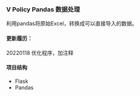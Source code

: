 ### V Policy Pandas 数据处理
利用pandas将原始Excel，转换成可以直接导入的数据。

#### 更新履历：
20220118 优化程序，加注释

#### 项目结构
- Flask
- Pandas 